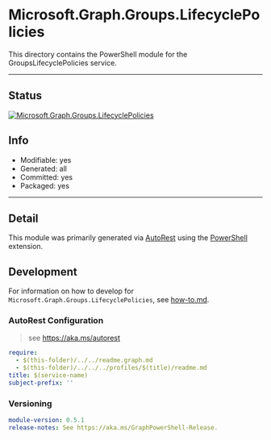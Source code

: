 <!-- region Generated -->
# Microsoft.Graph.Groups.LifecyclePolicies
This directory contains the PowerShell module for the GroupsLifecyclePolicies service.

---
## Status
[![Microsoft.Graph.Groups.LifecyclePolicies](https://img.shields.io/powershellgallery/v/Microsoft.Graph.Groups.LifecyclePolicies.svg?style=flat-square&label=Microsoft.Graph.Groups.LifecyclePolicies "Microsoft.Graph.Groups.LifecyclePolicies")](https://www.powershellgallery.com/packages/Microsoft.Graph.Groups.LifecyclePolicies/)

## Info
- Modifiable: yes
- Generated: all
- Committed: yes
- Packaged: yes

---
## Detail
This module was primarily generated via [AutoRest](https://github.com/Azure/autorest) using the [PowerShell](https://github.com/Azure/autorest.powershell) extension.

## Development
For information on how to develop for `Microsoft.Graph.Groups.LifecyclePolicies`, see [how-to.md](how-to.md).
<!-- endregion -->

### AutoRest Configuration

> see https://aka.ms/autorest

``` yaml
require:
  - $(this-folder)/../../readme.graph.md
  - $(this-folder)/../../../profiles/$(title)/readme.md
title: $(service-name)
subject-prefix: ''

```
### Versioning

``` yaml
module-version: 0.5.1
release-notes: See https://aka.ms/GraphPowerShell-Release.
```
